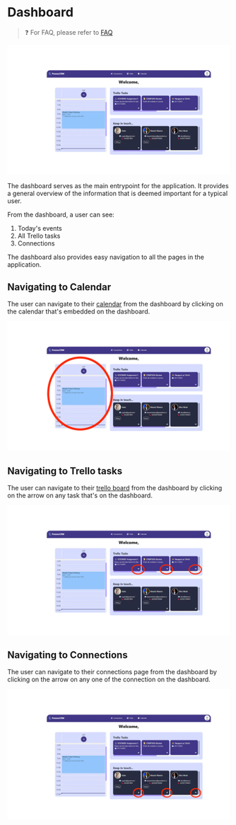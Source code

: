 # Dashboard

> ❓ For FAQ, please refer to [FAQ](/docs/faq.md#authentication)

![Dashboard image](/readme-images/dashboard.png)

The dashboard serves as the main entrypoint for the application. It provides a general overview of the information that is deemed important for a typical user. 

From the dashboard, a user can see:
1. Today's events
2. All Trello tasks
3. Connections

The dashboard also provides easy navigation to all the pages in the application.

## Navigating to Calendar

The user can navigate to their [calendar](./calendar.md) from the dashboard by clicking on the calendar that's embedded on the dashboard. 

![To Calendar](/readme-images/dashboard_calendar.png)

## Navigating to Trello tasks

The user can navigate to their [trello board](./trello.md) from the dashboard by clicking on the arrow on any task that's on the dashboard. 

![To Trello](/readme-images/dashboard_trello.png)

## Navigating to Connections

The user can navigate to their connections page from the dashboard by clicking on the arrow on any one of the connection on the dashboard.

![To Connections](/readme-images/dashboard_connections.png)